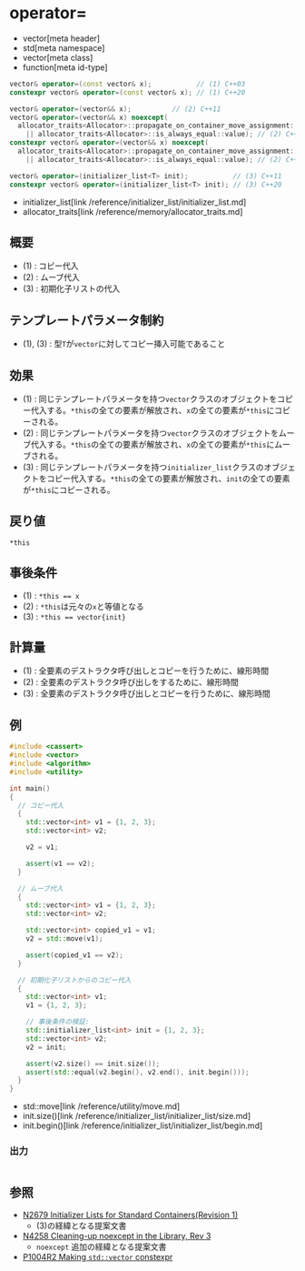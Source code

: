 # operator=
* vector[meta header]
* std[meta namespace]
* vector[meta class]
* function[meta id-type]

```cpp
vector& operator=(const vector& x);           // (1) C++03
constexpr vector& operator=(const vector& x); // (1) C++20

vector& operator=(vector&& x);          // (2) C++11
vector& operator=(vector&& x) noexcept(
  allocator_traits<Allocator>::propagate_on_container_move_assignment::value
    || allocator_traits<Allocator>::is_always_equal::value); // (2) C++17
constexpr vector& operator=(vector&& x) noexcept(
  allocator_traits<Allocator>::propagate_on_container_move_assignment::value
    || allocator_traits<Allocator>::is_always_equal::value); // (2) C++20

vector& operator=(initializer_list<T> init);           // (3) C++11
constexpr vector& operator=(initializer_list<T> init); // (3) C++20
```
* initializer_list[link /reference/initializer_list/initializer_list.md]
* allocator_traits[link /reference/memory/allocator_traits.md]

## 概要
- (1) : コピー代入
- (2) : ムーブ代入
- (3) : 初期化子リストの代入


## テンプレートパラメータ制約
- (1), (3) : 型`T`が`vector`に対してコピー挿入可能であること


## 効果
- (1) : 同じテンプレートパラメータを持つ`vector`クラスのオブジェクトをコピー代入する。`*this`の全ての要素が解放され、`x`の全ての要素が`*this`にコピーされる。
- (2) : 同じテンプレートパラメータを持つ`vector`クラスのオブジェクトをムーブ代入する。`*this`の全ての要素が解放され、`x`の全ての要素が`*this`にムーブされる。
- (3) : 同じテンプレートパラメータを持つ`initializer_list`クラスのオブジェクトをコピー代入する。`*this`の全ての要素が解放され、`init`の全ての要素が`*this`にコピーされる。


## 戻り値
`*this`


## 事後条件
- (1) : `*this == x`
- (2) : `*this`は元々の`x`と等値となる
- (3) : `*this == vector{init}`


## 計算量
- (1) : 全要素のデストラクタ呼び出しとコピーを行うために、線形時間
- (2) : 全要素のデストラクタ呼び出しをするために、線形時間
- (3) : 全要素のデストラクタ呼び出しとコピーを行うために、線形時間


## 例
```cpp example
#include <cassert>
#include <vector>
#include <algorithm>
#include <utility>

int main()
{
  // コピー代入
  {
    std::vector<int> v1 = {1, 2, 3};
    std::vector<int> v2;

    v2 = v1;

    assert(v1 == v2);
  }

  // ムーブ代入
  {
    std::vector<int> v1 = {1, 2, 3};
    std::vector<int> v2;

    std::vector<int> copied_v1 = v1;
    v2 = std::move(v1);

    assert(copied_v1 == v2);
  }

  // 初期化子リストからのコピー代入
  {
    std::vector<int> v1;
    v1 = {1, 2, 3};

    // 事後条件の検証:
    std::initializer_list<int> init = {1, 2, 3};
    std::vector<int> v2;
    v2 = init;

    assert(v2.size() == init.size());
    assert(std::equal(v2.begin(), v2.end(), init.begin()));
  }
}
```
* std::move[link /reference/utility/move.md]
* init.size()[link /reference/initializer_list/initializer_list/size.md]
* init.begin()[link /reference/initializer_list/initializer_list/begin.md]

### 出力
```
```


## 参照
- [N2679 Initializer Lists for Standard Containers(Revision 1)](http://www.open-std.org/jtc1/sc22/wg21/docs/papers/2008/n2679.pdf)
    - (3)の経緯となる提案文書
- [N4258 Cleaning-up noexcept in the Library, Rev 3](http://www.open-std.org/jtc1/sc22/wg21/docs/papers/2014/n4258.pdf)
    - `noexcept` 追加の経緯となる提案文書
- [P1004R2 Making `std::vector` constexpr](https://www.open-std.org/jtc1/sc22/wg21/docs/papers/2019/p1004r2.pdf)
